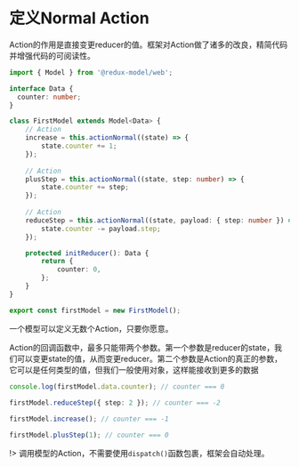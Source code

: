 # 定义Normal Action
Action的作用是直接变更reducer的值。框架对Action做了诸多的改良，精简代码并增强代码的可阅读性。

```typescript
import { Model } from '@redux-model/web';

interface Data {
  counter: number;
}

class FirstModel extends Model<Data> {
    // Action
    increase = this.actionNormal((state) => {
        state.counter += 1;
    });
    
    // Action
    plusStep = this.actionNormal((state, step: number) => {
        state.counter += step;
    });
    
    // Action
    reduceStep = this.actionNormal((state, payload: { step: number }) => {
        state.counter -= payload.step;
    });

    protected initReducer(): Data {
        return {
            counter: 0,
        };
    }
}

export const firstModel = new FirstModel();
```
一个模型可以定义无数个Action，只要你愿意。

Action的回调函数中，最多只能带两个参数。第一个参数是reducer的state，我们可以变更state的值，从而变更reducer。第二个参数是Action的真正的参数，它可以是任何类型的值，但我们一般使用对象，这样能接收到更多的数据

```typescript
console.log(firstModel.data.counter); // counter === 0
            
firstModel.reduceStep({ step: 2 }); // counter === -2

firstModel.increase(); // counter === -1

firstModel.plusStep(1); // counter === 0
```
!> 调用模型的Action，不需要使用`dispatch()`函数包裹，框架会自动处理。
